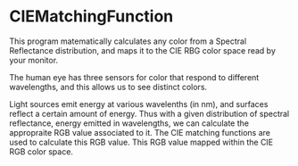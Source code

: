 # CIEMatchingFunction
This program matematically calculates any color from a Spectral Reflectance distribution, and maps it to the CIE RBG color space read by your monitor.

The human eye has three sensors for color that respond to different wavelengths, and this allows us to see distinct colors.

Light sources emit energy at various wavelenths (in nm), and surfaces reflect a certain amount of energy. Thus with a given distribution of spectral reflectance, energy emitted in wavelengths, we can calculate the appropraite RGB value associated to it. The CIE matching functions are used to calculate this RGB value. This RGB value mapped within the CIE RGB color space. 

